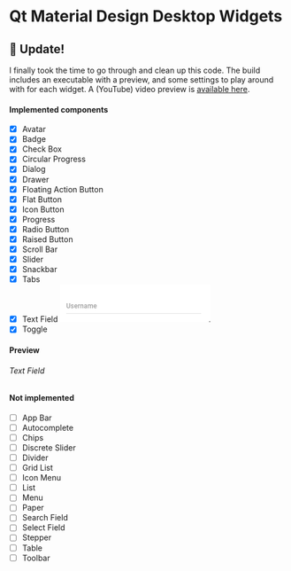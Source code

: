 # Qt Material Design Desktop Widgets

## :hatched_chick: Update!

I finally took the time to go through and clean up this code. The build includes an executable with a preview, and some settings to play around with for each widget. A (YouTube) video preview is [available here](http://www.youtube.com/watch?v=21UMeNVBPU4).

#### Implemented components

- [x] Avatar
- [x] Badge
- [x] Check Box
- [x] Circular Progress
- [x] Dialog
- [x] Drawer
- [x] Floating Action Button
- [x] Flat Button
- [x] Icon Button
- [x] Progress
- [x] Radio Button
- [x] Raised Button
- [x] Scroll Bar
- [x] Slider
- [x] Snackbar
- [x] Tabs
- [x] Text Field
![Text Field](textfield.gif)
- [x] Toggle

#### Preview

###### Text Field

#### Not implemented 

- [ ] App Bar
- [ ] Autocomplete
- [ ] Chips
- [ ] Discrete Slider
- [ ] Divider
- [ ] Grid List
- [ ] Icon Menu
- [ ] List
- [ ] Menu
- [ ] Paper
- [ ] Search Field
- [ ] Select Field
- [ ] Stepper
- [ ] Table
- [ ] Toolbar
